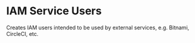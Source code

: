 IAM Service Users 
=================

Creates IAM users intended to be used by external services, e.g.
Bitnami, CircleCI, etc.